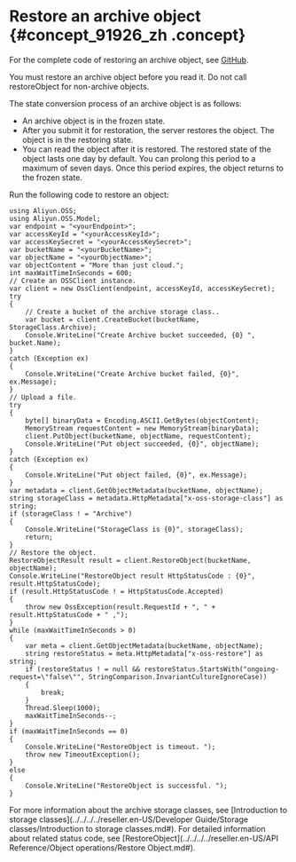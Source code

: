 # Restore an archive object {#concept_91926_zh .concept}

For the complete code of restoring an archive object, see [GitHub](https://github.com/aliyun/aliyun-oss-csharp-sdk/blob/master/samples/Samples/RestoreArchiveObjectSample.cs).

You must restore an archive object before you read it. Do not call restoreObject for non-archive objects.

The state conversion process of an archive object is as follows:

-   An archive object is in the frozen state.
-   After you submit it for restoration, the server restores the object. The object is in the restoring state.
-   You can read the object after it is restored. The restored state of the object lasts one day by default. You can prolong this period to a maximum of seven days. Once this period expires, the object returns to the frozen state.

Run the following code to restore an object:

```
using Aliyun.OSS;
using Aliyun.OSS.Model;
var endpoint = "<yourEndpoint>";
var accessKeyId = "<yourAccessKeyId>";
var accessKeySecret = "<yourAccessKeySecret>";
var bucketName = "<yourBucketName>";
var objectName = "<yourObjectName>";
var objectContent = "More than just cloud.";
int maxWaitTimeInSeconds = 600;
// Create an OSSClient instance.
var client = new OssClient(endpoint, accessKeyId, accessKeySecret);
try
{
    // Create a bucket of the archive storage class..
    var bucket = client.CreateBucket(bucketName, StorageClass.Archive);
    Console.WriteLine("Create Archive bucket succeeded, {0} ", bucket.Name);
}
catch (Exception ex)
{
    Console.WriteLine("Create Archive bucket failed, {0}", ex.Message);
}
// Upload a file.
try
{
    byte[] binaryData = Encoding.ASCII.GetBytes(objectContent);
    MemoryStream requestContent = new MemoryStream(binaryData);
    client.PutObject(bucketName, objectName, requestContent);
    Console.WriteLine("Put object succeeded, {0}", objectName);
}
catch (Exception ex)
{
    Console.WriteLine("Put object failed, {0}", ex.Message);
}
var metadata = client.GetObjectMetadata(bucketName, objectName);
string storageClass = metadata.HttpMetadata["x-oss-storage-class"] as string;
if (storageClass ! = "Archive")
{
    Console.WriteLine("StorageClass is {0}", storageClass);
    return;
}
// Restore the object.
RestoreObjectResult result = client.RestoreObject(bucketName, objectName);
Console.WriteLine("RestoreObject result HttpStatusCode : {0}", result.HttpStatusCode);
if (result.HttpStatusCode ! = HttpStatusCode.Accepted)
{
    throw new OssException(result.RequestId + ", " + result.HttpStatusCode + " ,");
}
while (maxWaitTimeInSeconds > 0)
{
    var meta = client.GetObjectMetadata(bucketName, objectName);
    string restoreStatus = meta.HttpMetadata["x-oss-restore"] as string;
    if (restoreStatus ! = null && restoreStatus.StartsWith("ongoing-request=\"false\"", StringComparison.InvariantCultureIgnoreCase))
    {
        break;
    }
    Thread.Sleep(1000);
    maxWaitTimeInSeconds--;
}
if (maxWaitTimeInSeconds == 0)
{
    Console.WriteLine("RestoreObject is timeout. ");
    throw new TimeoutException();
}
else
{
    Console.WriteLine("RestoreObject is successful. ");
}
```

For more information about the archive storage classes, see [Introduction to storage classes](../../../../reseller.en-US/Developer Guide/Storage classes/Introduction to storage classes.md#). For detailed information about related status code, see [RestoreObject](../../../../reseller.en-US/API Reference/Object operations/Restore Object.md#).

